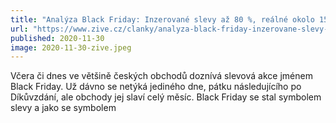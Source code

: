 ```yaml
---
title: "Analýza Black Friday: Inzerované slevy až 80 %, reálné okolo 15 %"
url: "https://www.zive.cz/clanky/analyza-black-friday-inzerovane-slevy-az-80--realne-okolo-15-/sc-3-a-207245/default.aspx"
published: 2020-11-30
image: 2020-11-30-zive.jpeg
---
```


Včera či dnes ve většině českých obchodů doznívá slevová akce jménem Black Friday. Už dávno se netýká jediného dne, pátku následujícího po Díkůvzdání, ale obchody jej slaví celý měsíc. Black Friday se stal symbolem slevy a jako se symbolem
